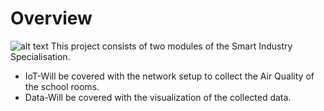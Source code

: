 # Overview
![alt text](https://github.com/403278/AIRQUINO/blob/main/Data%20-%20Implementation/BLE-Network-Topology-R10-Zone-v4-resized.png?raw=true)
This project consists of two modules of the Smart Industry Specialisation.
- IoT-Will be covered with the network setup to collect the Air Quality of the school rooms.
- Data-Will be covered with the visualization of the collected data.
